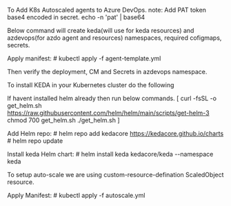 To Add K8s Autoscaled agents to Azure DevOps.
note: Add PAT token base4 encoded in secret.
echo -n 'pat' | base64

Below command will create keda(will use for keda resources) and azdevops(for azdo agent and resources) namespaces, required cofigmaps, secrets. 

Apply manifest:
        # kubectl apply -f agent-template.yml    


Then verify the deployment, CM and Secrets in azdevops namespace.


To install KEDA in your Kubernetes cluster do the following

If havent installed helm already then run below commands. 
[
curl -fsSL -o get_helm.sh https://raw.githubusercontent.com/helm/helm/main/scripts/get-helm-3
chmod 700 get_helm.sh
./get_helm.sh
]

Add Helm repo:
        # helm repo add kedacore https://kedacore.github.io/charts
        # helm repo update

Install keda Helm chart:
        # helm install keda kedacore/keda --namespace keda

To setup auto-scale we are using custom-resource-defination ScaledObject resource.

Apply Manifest:
        # kubectl apply -f autoscale.yml 
